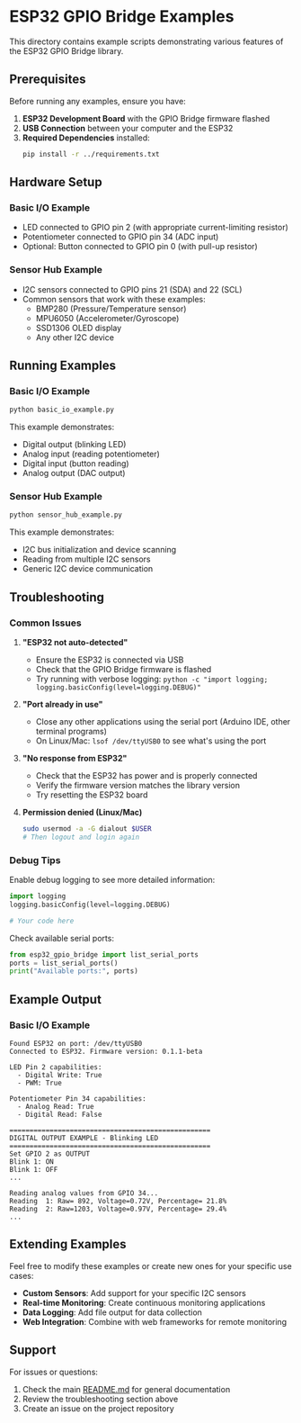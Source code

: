 # ESP32 GPIO Bridge Examples

This directory contains example scripts demonstrating various features of the ESP32 GPIO Bridge library.

## Prerequisites

Before running any examples, ensure you have:

1. **ESP32 Development Board** with the GPIO Bridge firmware flashed
2. **USB Connection** between your computer and the ESP32
3. **Required Dependencies** installed:
   ```bash
   pip install -r ../requirements.txt
   ```

## Hardware Setup

### Basic I/O Example
- LED connected to GPIO pin 2 (with appropriate current-limiting resistor)
- Potentiometer connected to GPIO pin 34 (ADC input)
- Optional: Button connected to GPIO pin 0 (with pull-up resistor)

### Sensor Hub Example
- I2C sensors connected to GPIO pins 21 (SDA) and 22 (SCL)
- Common sensors that work with these examples:
  - BMP280 (Pressure/Temperature sensor)
  - MPU6050 (Accelerometer/Gyroscope)
  - SSD1306 OLED display
  - Any other I2C device

## Running Examples

### Basic I/O Example

```bash
python basic_io_example.py
```

This example demonstrates:
- Digital output (blinking LED)
- Analog input (reading potentiometer)
- Digital input (button reading)
- Analog output (DAC output)

### Sensor Hub Example

```bash
python sensor_hub_example.py
```

This example demonstrates:
- I2C bus initialization and device scanning
- Reading from multiple I2C sensors
- Generic I2C device communication

## Troubleshooting

### Common Issues

1. **"ESP32 not auto-detected"**
   - Ensure the ESP32 is connected via USB
   - Check that the GPIO Bridge firmware is flashed
   - Try running with verbose logging: `python -c "import logging; logging.basicConfig(level=logging.DEBUG)"`

2. **"Port already in use"**
   - Close any other applications using the serial port (Arduino IDE, other terminal programs)
   - On Linux/Mac: `lsof /dev/ttyUSB0` to see what's using the port

3. **"No response from ESP32"**
   - Check that the ESP32 has power and is properly connected
   - Verify the firmware version matches the library version
   - Try resetting the ESP32 board

4. **Permission denied (Linux/Mac)**
   ```bash
   sudo usermod -a -G dialout $USER
   # Then logout and login again
   ```

### Debug Tips

Enable debug logging to see more detailed information:

```python
import logging
logging.basicConfig(level=logging.DEBUG)

# Your code here
```

Check available serial ports:
```python
from esp32_gpio_bridge import list_serial_ports
ports = list_serial_ports()
print("Available ports:", ports)
```

## Example Output

### Basic I/O Example
```
Found ESP32 on port: /dev/ttyUSB0
Connected to ESP32. Firmware version: 0.1.1-beta

LED Pin 2 capabilities:
  - Digital Write: True
  - PWM: True

Potentiometer Pin 34 capabilities:
  - Analog Read: True
  - Digital Read: False

==================================================
DIGITAL OUTPUT EXAMPLE - Blinking LED
==================================================
Set GPIO 2 as OUTPUT
Blink 1: ON
Blink 1: OFF
...

Reading analog values from GPIO 34...
Reading  1: Raw= 892, Voltage=0.72V, Percentage= 21.8%
Reading  2: Raw=1203, Voltage=0.97V, Percentage= 29.4%
...
```

## Extending Examples

Feel free to modify these examples or create new ones for your specific use cases:

- **Custom Sensors**: Add support for your specific I2C sensors
- **Real-time Monitoring**: Create continuous monitoring applications
- **Data Logging**: Add file output for data collection
- **Web Integration**: Combine with web frameworks for remote monitoring

## Support

For issues or questions:
1. Check the main [README.md](../README.md) for general documentation
2. Review the troubleshooting section above
3. Create an issue on the project repository
